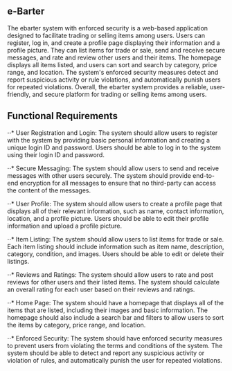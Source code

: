 ## e-Barter
The ebarter system with enforced security is a web-based application designed to facilitate trading or selling items among users. Users can register, log in, and create a profile page displaying their information and a profile picture. They can list items for trade or sale, send and receive secure messages, and rate and review other users and their items. The homepage displays all items listed, and users can sort and search by category, price range, and location. The system's enforced security measures detect and report suspicious activity or rule violations, and automatically punish users for repeated violations. Overall, the ebarter system provides a reliable, user-friendly, and secure platform for trading or selling items among users.

## Functional Requirements

⋅⋅* User Registration and Login: The system should allow users to register with the system by providing basic personal information and creating a unique login ID and password. Users should be able to log in to the system using their login ID and password.

⋅⋅* Secure Messaging: The system should allow users to send and receive messages with other users securely. The system should provide end-to-end encryption for all messages to ensure that no third-party can access the content of the messages.

⋅⋅* User Profile: The system should allow users to create a profile page that displays all of their relevant information, such as name, contact information, location, and a profile picture. Users should be able to edit their profile information and upload a profile picture.

⋅⋅* Item Listing: The system should allow users to list items for trade or sale. Each item listing should include information such as item name, description, category, condition, and images. Users should be able to edit or delete their listings.

⋅⋅* Reviews and Ratings: The system should allow users to rate and post reviews for other users and their listed items. The system should calculate an overall rating for each user based on their reviews and ratings.

⋅⋅* Home Page: The system should have a homepage that displays all of the items that are listed, including their images and basic information. The homepage should also include a search bar and filters to allow users to sort the items by category, price range, and location.

⋅⋅* Enforced Security: The system should have enforced security measures to prevent users from violating the terms and conditions of the system. The system should be able to detect and report any suspicious activity or violation of rules, and automatically punish the user for repeated violations.
